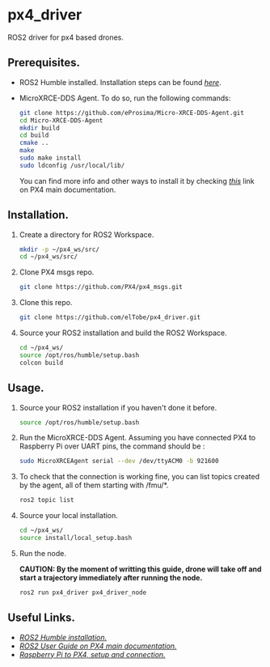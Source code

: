 # px4_driver
ROS2 driver for px4 based drones.

## Prerequisites.

- ROS2 Humble installed. Installation steps can be found *[here](https://docs.ros.org/en/humble/Installation/Ubuntu-Install-Debians.html)*.
- MicroXRCE-DDS Agent. To do so, run the following commands:
    ```sh
    git clone https://github.com/eProsima/Micro-XRCE-DDS-Agent.git
    cd Micro-XRCE-DDS-Agent
    mkdir build
    cd build
    cmake ..
    make
    sudo make install
    sudo ldconfig /usr/local/lib/
    ```

    You can find more info and other ways to install it by checking *[this](https://docs.px4.io/main/en/middleware/uxrce_dds.html)* link on PX4 main documentation.

## Installation.

1. Create a directory for ROS2 Workspace.
    ```sh
    mkdir -p ~/px4_ws/src/
    cd ~/px4_ws/src/
    ```

2. Clone PX4 msgs repo.
    ```sh
    git clone https://github.com/PX4/px4_msgs.git
    ```

3. Clone this repo.
    ```sh
    git clone https://github.com/elTobe/px4_driver.git
    ```

4. Source your ROS2 installation and build the ROS2 Workspace.
    ```sh
    cd ~/px4_ws/
    source /opt/ros/humble/setup.bash
    colcon build
    ```

## Usage.

1. Source your ROS2 installation if you haven't done it before.
    ```sh
    source /opt/ros/humble/setup.bash
    ```

2. Run the MicroXRCE-DDS Agent. Assuming you have connected PX4 to Raspberry Pi over UART pins, the command should be : 
    ```sh
    sudo MicroXRCEAgent serial --dev /dev/ttyACM0 -b 921600
    ```

3. To check that the connection is working fine, you can list topics created by the agent, all of them starting with /fmu/*.
    ```sh
    ros2 topic list
    ```

3. Source your local installation.
    ```sh
    cd ~/px4_ws/
    source install/local_setup.bash
    ```

4. Run the node. 

    **CAUTION: By the moment of writting this guide, drone will take off and start a trajectory immediately after running the node.**


    ```sh
    ros2 run px4_driver px4_driver_node
    ```

## Useful Links.

- *[ROS2 Humble installation.](https://docs.ros.org/en/humble/Installation/Ubuntu-Install-Debians.html)*
- *[ROS2 User Guide on PX4 main documentation.](https://docs.px4.io/main/en/ros/ros2_comm.html)*
- *[Raspberry Pi to PX4, setup and connection.](https://docs.px4.io/main/en/companion_computer/pixhawk_rpi.html)*